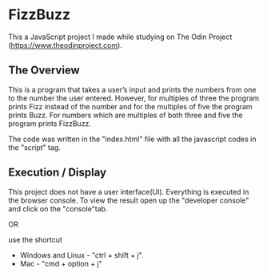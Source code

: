 # FizzBuzz
This a JavaScript project I made while studying on The Odin Project (https://www.theodinproject.com).

## The Overview
This is a program that takes a user’s input and prints the numbers from one to the number the user entered. However, for multiples of three the program prints Fizz instead of the number and for the multiples of five the program prints Buzz. For numbers which are multiples of both three and five the program prints FizzBuzz.

The code was written in the "index.html" file with all the javascript codes in the "script" tag.

## Execution / Display
This project does not have a user interface(UI). Everything is executed in the browser console. 
To view the result open up the "developer console" and click on the "console"tab.

OR

use the shortcut 
* Windows and Linux - "ctrl + shift + j".
* Mac - "cmd + option + j"